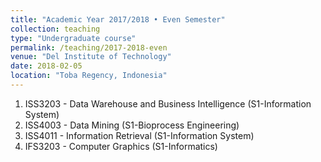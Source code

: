 ```yaml
---
title: "Academic Year 2017/2018 • Even Semester"
collection: teaching
type: "Undergraduate course"
permalink: /teaching/2017-2018-even
venue: "Del Institute of Technology"
date: 2018-02-05
location: "Toba Regency, Indonesia"
---
```


1. ISS3203 - Data Warehouse and Business Intelligence (S1-Information System)
2. ISS4003 - Data Mining (S1-Bioprocess Engineering)
3. ISS4011 - Information Retrieval (S1-Information System)
4. IFS3203 - Computer Graphics (S1-Informatics)
